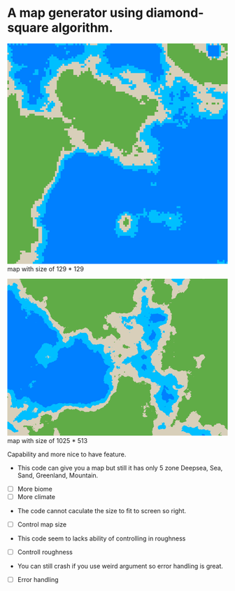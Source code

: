 # A map generator using diamond-square algorithm.

![img.png](img.png)
map with size of 129 * 129

![img_1.png](img_1.png)
map with size of 1025 * 513

Capability and more nice to have feature.
- This code can give you a map but still it has only 5 zone Deepsea, Sea, Sand, Greenland, Mountain.<br>
- [ ] More biome <br>
- [ ] More climate <br>
- The code cannot caculate the size to fit to screen so right.<br>
- [ ] Control map size <br>
- This code seem to lacks ability of controlling in roughness<br>
- [ ] Controll roughness <br>
- You can still crash if you use weird argument so error handling is great.<br>
- [ ] Error handling <br>

    
